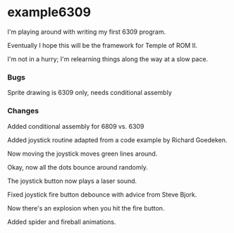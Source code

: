 example6309
==========

I'm playing around with writing my first 6309 program.

Eventually I hope this will be the framework for Temple of ROM II.

I'm not in a hurry; I'm relearning things along the way at a slow pace.

### Bugs

Sprite drawing is 6309 only, needs conditional assembly

### Changes

Added conditional assembly for 6809 vs. 6309

Added joystick routine adapted from a code example by Richard Goedeken.

Now moving the joystick moves green lines around.

Okay, now all the dots bounce around randomly.

The joystick button now plays a laser sound.

Fixed joystick fire button debounce with advice from Steve Bjork.

Now there's an explosion when you hit the fire button.

Added spider and fireball animations.


